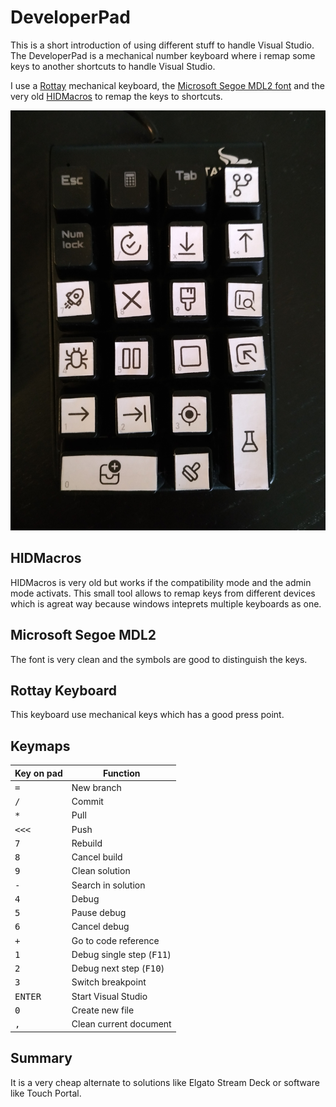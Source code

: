# DeveloperPad

This is a short introduction of using different stuff to handle Visual Studio. The DeveloperPad is a mechanical number keyboard where i remap some keys to another shortcuts to handle Visual Studio.

I use a [Rottay](https://www.amazon.de/gp/product/B08T98CSRY/ref=ppx_yo_dt_b_asin_title_o09_s00?ie=UTF8&psc=1) mechanical keyboard, the [Microsoft Segoe MDL2 font](https://docs.microsoft.com/de-de/typography/font-list/segoe-mdl2-assets) and the very old [HIDMacros](http://hidmacros.eu/) to remap the keys to shortcuts.

![](https://github.com/lutz/DeveloperPad/blob/337eda8c16f99d30a768435ceae401095741fd33/pad.jpg)

## HIDMacros

HIDMacros is very old but works if the compatibility mode and the admin mode activats. This small tool allows to remap keys from different devices which is agreat way because windows inteprets multiple keyboards as one.

## Microsoft Segoe MDL2

The font is very clean and the symbols are good to distinguish the keys.

## Rottay Keyboard

This keyboard use mechanical keys which has a good press point.

## Keymaps

| Key on pad        | Function                           |
| ----------------- | ---------------------------------- |
| <kbd>=</kbd>      | New branch                         |
| <kbd>/</kbd>      | Commit                             |
| <kbd>\*</kbd>     | Pull                               |
| <kbd>\<\<\<</kbd> | Push                               |
| <kbd>7</kbd>      | Rebuild                            |
| <kbd>8</kbd>      | Cancel build                       |
| <kbd>9</kbd>      | Clean solution                     |
| <kbd>-</kbd>      | Search in solution                 |
| <kbd>4</kbd>      | Debug                              |
| <kbd>5</kbd>      | Pause debug                        |
| <kbd>6</kbd>      | Cancel debug                       |
| <kbd>+</kbd>      | Go to code reference               |
| <kbd>1</kbd>      | Debug single step (<kbd>F11</kbd>) |
| <kbd>2</kbd>      | Debug next step (<kbd>F10</kbd>)   |
| <kbd>3</kbd>      | Switch breakpoint                  |
| <kbd>ENTER</kbd>  | Start Visual Studio                |
| <kbd>0</kbd>      | Create new file                    |
| <kbd>,</kbd>      | Clean current document             |

## Summary

It is a very cheap alternate to solutions like Elgato Stream Deck or software like Touch Portal.
